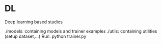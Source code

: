 # DL
Deep learning based studies

./models: containing models and trainer examples
./utils: containing utilities (setup dataset,...)
Run: python trainer.py
